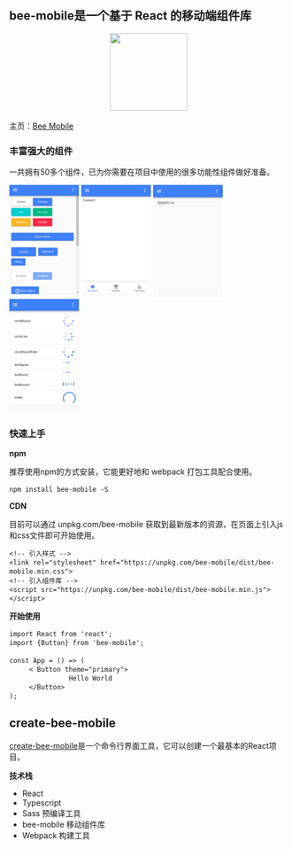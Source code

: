 ## bee-mobile是一个基于 React 的移动端组件库

<p align="center">
    <img width="140" height="140" src="http://oumfrpm5j.bkt.clouddn.com/bee-mobile/logo.svg"/>
</p>

主页：[Bee Mobile](https://bee-mobiles.github.io)

### 丰富强大的组件

一共拥有50多个组件，已为你需要在项目中使用的很多功能性组件做好准备。

<div style="margin-top: 10px">
  <img style="width: 25%" src="https://github.com/IronPans/ironpans.github.io/blob/master/resources/gif/bm-button.gif">
  <img style="width: 25%" src="https://github.com/IronPans/ironpans.github.io/blob/master/resources/gif/bm-buttonNavigation.gif">
  <img style="width: 25%" src="https://github.com/IronPans/ironpans.github.io/blob/master/resources/gif/bm-datepicker.gif">
  <img style="width: 25%" src="https://github.com/IronPans/ironpans.github.io/blob/master/resources/gif/bm-spin.gif">
</div>

### 快速上手

**npm**

推荐使用npm的方式安装，它能更好地和 webpack 打包工具配合使用。
```
npm install bee-mobile -S
```

**CDN**

目前可以通过 unpkg.com/bee-mobile 获取到最新版本的资源，在页面上引入js 和css文件即可开始使用。
```
<!-- 引入样式 -->
<link rel="stylesheet" href="https://unpkg.com/bee-mobile/dist/bee-mobile.min.css">
<!-- 引入组件库 -->
<script src="https://unpkg.com/bee-mobile/dist/bee-mobile.min.js"></script>
```

**开始使用**

```
import React from 'react';
import {Button} from 'bee-mobile';

const App = () => (
     < Button theme="primary">
               Hello World
     </Button>
);
```

## create-bee-mobile

[create-bee-mobile](https://bee-mobiles.github.io/#/docs/create-bee-mobile)是一个命令行界面工具，它可以创建一个最基本的React项目。

**技术栈**

- React
- Typescript
- Sass 预编译工具
- bee-mobile 移动组件库
- Webpack 构建工具






